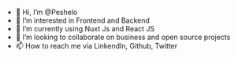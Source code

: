 - 👋 Hi, I’m @Peshelo
- 👀 I’m interested in Frontend and Backend
- 🌱 I’m currently using Nuxt Js and React JS
- 💞️ I’m looking to collaborate on business and open source projects
- 📫 How to reach me via LinkendIn, Github, Twitter

<!---
Peshelo/Peshelo is a ✨ special ✨ repository because its `README.md` (this file) appears on your GitHub profile.
You can click the Preview link to take a look at your changes.
--->
